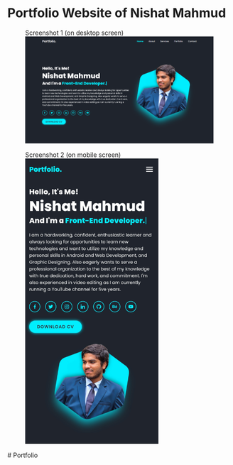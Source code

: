 # Portfolio Website of Nishat Mahmud
 
<figure>
  <figcaption>Screenshot 1 (on desktop screen)</figcaption>
  <img src="images/Screenshot_1.png" alt="Screenshot 1" width="700">
</figure>

<figure>
  <figcaption>Screenshot 2 (on mobile screen)</figcaption>
  <img src="images/Screenshot_2.jpg" alt="Screenshot 1" width="300">
</figure>
# Portfolio

